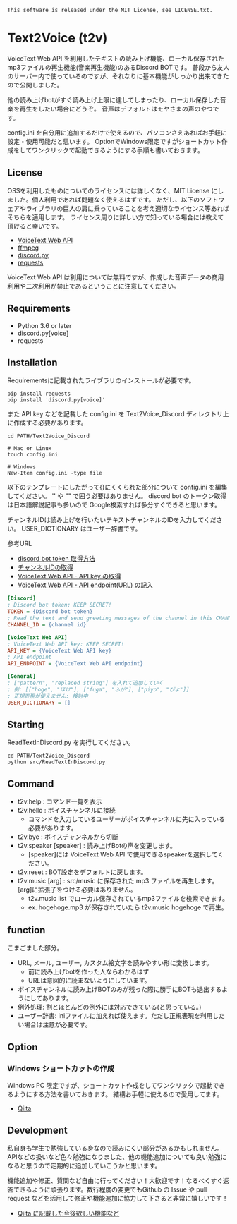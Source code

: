 ```text
This software is released under the MIT License, see LICENSE.txt.
```

# Text2Voice (t2v)

VoiceText Web API を利用したテキストの読み上げ機能、ローカル保存されたmp3ファイルの再生機能(音楽再生機能)のあるDiscord BOTです。
普段から友人のサーバー内で使っているのですが、それなりに基本機能がしっかり出来てきたので公開しました。

他の読み上げbotがすぐ読み上げ上限に達してしまったり、ローカル保存した音楽を再生をしたい場合にどうぞ。
音声はデフォルトはモヤさまの声のやつです。

config.ini を自分用に追加するだけで使えるので、パソコンさえあればお手軽に設定・使用可能だと思います。
OptionでWindows限定ですがショートカット作成をしてワンクリックで起動できるようにする手順も書いておきます。

## License

OSSを利用したものについてのライセンスには詳しくなく、MIT License にしました。個人利用であれば問題なく使えるはずです。
ただし、以下のソフトウェアやライブラリの巨人の肩に乗っていることを考え適切なライセンス等あればそちらを適用します。
ライセンス周りに詳しい方で知っている場合には教えて頂けると幸いです。

- [VoiceText Web API](https://cloud.voicetext.jp/webapi)
- [ffmpeg](https://www.ffmpeg.org/)
- [discord.py](https://github.com/Rapptz/discord.py)
- [requests](https://2.python-requests.org/)

VoiceText Web API は利用については無料ですが、作成した音声データの商用利用や二次利用が禁止であるということに注意してください。

## Requirements

- Python 3.6 or later
- discord.py[voice]
- requests

## Installation

Requirementsに記載されたライブラリのインストールが必要です。

```shell
pip install requests
pip install 'discord.py[voice]'
```

また API key などを記載した config.ini を Text2Voice_Discord ディレクトリ上に作成する必要があります。

```shell
cd PATH/Text2Voice_Discord

# Mac or Linux
touch config.ini

# Windows
New-Item config.ini -type file
```

以下のテンプレートにしたがって{}にくくられた部分について config.ini を編集してください。
'' や "" で囲う必要はありません。
discord bot のトークン取得は日本語解説記事も多いので Google検索すれば多分すぐできると思います。

チャンネルIDは読み上げを行いたいテキストチャンネルのIDを入力してください。
USER_DICTIONARY はユーザー辞書です。

参考URL

- [discord bot token 取得方法](https://discordpy.readthedocs.io/ja/latest/discord.html)
- [チャンネルIDの取得](https://support.discord.com/hc/ja/articles/206346498-%E3%83%A6%E3%83%BC%E3%82%B6%E3%83%BC-%E3%82%B5%E3%83%BC%E3%83%90%E3%83%BC-%E3%83%A1%E3%83%83%E3%82%BB%E3%83%BC%E3%82%B8ID%E3%81%AF%E3%81%A9%E3%81%93%E3%81%A7%E8%A6%8B%E3%81%A4%E3%81%91%E3%82%89%E3%82%8C%E3%82%8B-)
- [VoiceText Web API - API key の取得](https://cloud.voicetext.jp/webapi)
- [VoiceText Web API - API endpoint(URL) の記入](https://cloud.voicetext.jp/webapi/docs/api)

```ini
[Discord]
; Discord bot token: KEEP SECRET!
TOKEN = {Discord bot token}
; Read the text and send greeting messages of the channel in this CHANNEL_ID.
CHANNEL_ID = {channel id}

[VoiceText Web API]
; VoiceText Web API key: KEEP SECRET!
API_KEY = {VoiceText Web API key}
; API endpoint
API_ENDPOINT = {VoiceText Web API endpoint}

[General]
; ["pattern", "replaced string"] を入れて追加していく
; 例: [["hoge", "ほげ"], ["fuga", "ふが"], ["piyo", "ぴよ"]]
; 正規表現が使えません: 検討中
USER_DICTIONARY = []
```

## Starting

ReadTextInDiscord.py を実行してください。

```shell
cd PATH/Text2Voice_Discord
python src/ReadTextInDiscord.py
```

## Command

- t2v.help : コマンド一覧を表示
- t2v.hello : ボイスチャンネルに接続
  - コマンドを入力しているユーザーがボイスチャンネルに先に入っている必要があります。
- t2v.bye : ボイスチャンネルから切断
- t2v.speaker [speaker] : 読み上げBotの声を変更します。
  - [speaker]には VoiceText Web API で使用できるspeakerを選択してください。
- t2v.reset : BOT設定をデフォルトに戻します。
- t2v.music [arg] : src/music に保存された mp3 ファイルを再生します。[arg]に拡張子をつける必要はありません。
  - t2v.music list でローカル保存されているmp3ファイルを検索できます。
  - ex. hogehoge.mp3 が保存されていたら t2v.music hogehoge で再生。

## function

こまごました部分。

- URL, メール, ユーザー, カスタム絵文字を読みやすい形に変換します。
  - 前に読み上げbotを作った人ならわかるはず
  - URLは意図的に読まないようにしています。
- ボイスチャンネルに読み上げBOTのみが残った際に勝手にBOTも退出するようにしてあります。
- 例外処理: 割とほとんどの例外には対応できている(と思っている。)
- ユーザー辞書: iniファイルに加えれば使えます。ただし正規表現を利用したい場合は注意が必要です。

## Option

### Windows ショートカットの作成

Windows PC 限定ですが、ショートカット作成をしてワンクリックで起動できるようにする方法を書いておきます。
結構お手軽に使えるので愛用してます。

- [Qiita](#)

## Development

私自身も学生で勉強している身なので読みにくい部分があるかもしれません。
APIなどの扱いなど色々勉強になりました、他の機能追加についても良い勉強になると思うので定期的に追加していこうかと思います。

機能追加や修正、質問など自由に行ってください！大歓迎です！なるべくすぐ返答できるように頑張ります。数行程度の変更でもGithub の Issue や pull request などを活用して修正や機能追加に協力して下さると非常に嬉しいです！

- [Qiita に記載した今後欲しい機能など](#)
